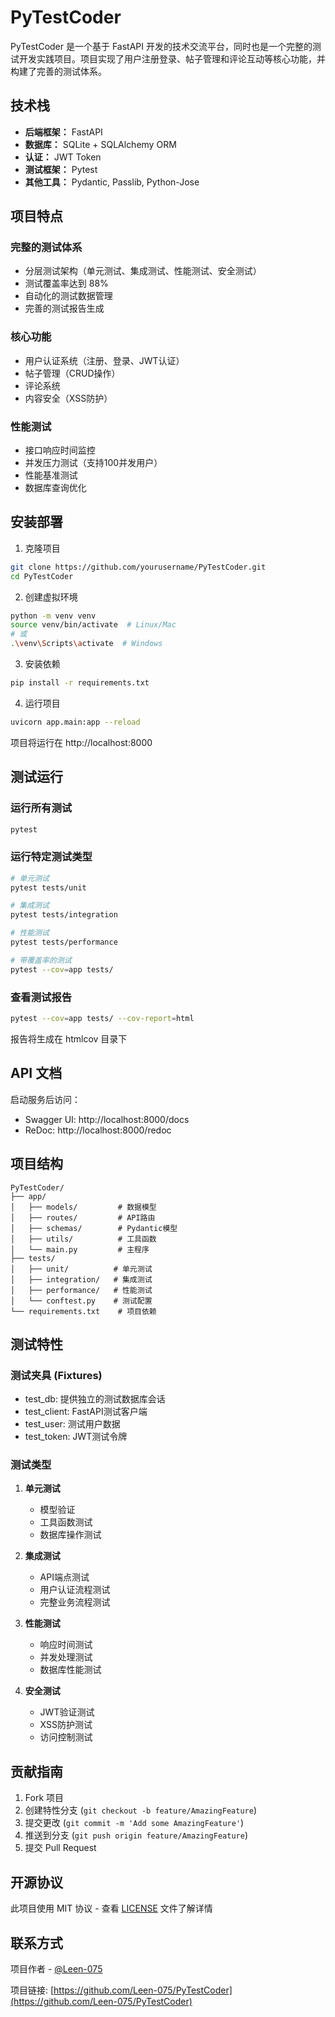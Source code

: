 # PyTestCoder

PyTestCoder 是一个基于 FastAPI 开发的技术交流平台，同时也是一个完整的测试开发实践项目。项目实现了用户注册登录、帖子管理和评论互动等核心功能，并构建了完善的测试体系。

## 技术栈

- **后端框架：** FastAPI
- **数据库：** SQLite + SQLAlchemy ORM
- **认证：** JWT Token
- **测试框架：** Pytest
- **其他工具：** Pydantic, Passlib, Python-Jose

## 项目特点

### 完整的测试体系
- 分层测试架构（单元测试、集成测试、性能测试、安全测试）
- 测试覆盖率达到 88%
- 自动化的测试数据管理
- 完善的测试报告生成

### 核心功能
- 用户认证系统（注册、登录、JWT认证）
- 帖子管理（CRUD操作）
- 评论系统
- 内容安全（XSS防护）

### 性能测试
- 接口响应时间监控
- 并发压力测试（支持100并发用户）
- 性能基准测试
- 数据库查询优化

## 安装部署

1. 克隆项目
```bash
git clone https://github.com/yourusername/PyTestCoder.git
cd PyTestCoder
```

2. 创建虚拟环境
```bash
python -m venv venv
source venv/bin/activate  # Linux/Mac
# 或
.\venv\Scripts\activate  # Windows
```

3. 安装依赖
```bash
pip install -r requirements.txt
```

4. 运行项目
```bash
uvicorn app.main:app --reload
```

项目将运行在 http://localhost:8000

## 测试运行

### 运行所有测试
```bash
pytest
```

### 运行特定测试类型
```bash
# 单元测试
pytest tests/unit

# 集成测试
pytest tests/integration

# 性能测试
pytest tests/performance

# 带覆盖率的测试
pytest --cov=app tests/
```

### 查看测试报告
```bash
pytest --cov=app tests/ --cov-report=html
```
报告将生成在 htmlcov 目录下

## API 文档

启动服务后访问：
- Swagger UI: http://localhost:8000/docs
- ReDoc: http://localhost:8000/redoc

## 项目结构

```
PyTestCoder/
├── app/
│   ├── models/         # 数据模型
│   ├── routes/         # API路由
│   ├── schemas/        # Pydantic模型
│   ├── utils/          # 工具函数
│   └── main.py         # 主程序
├── tests/
│   ├── unit/          # 单元测试
│   ├── integration/   # 集成测试
│   ├── performance/   # 性能测试
│   └── conftest.py    # 测试配置
└── requirements.txt    # 项目依赖
```

## 测试特性

### 测试夹具 (Fixtures)
- test_db: 提供独立的测试数据库会话
- test_client: FastAPI测试客户端
- test_user: 测试用户数据
- test_token: JWT测试令牌

### 测试类型
1. **单元测试**
   - 模型验证
   - 工具函数测试
   - 数据库操作测试

2. **集成测试**
   - API端点测试
   - 用户认证流程测试
   - 完整业务流程测试

3. **性能测试**
   - 响应时间测试
   - 并发处理测试
   - 数据库性能测试

4. **安全测试**
   - JWT验证测试
   - XSS防护测试
   - 访问控制测试

## 贡献指南

1. Fork 项目
2. 创建特性分支 (`git checkout -b feature/AmazingFeature`)
3. 提交更改 (`git commit -m 'Add some AmazingFeature'`)
4. 推送到分支 (`git push origin feature/AmazingFeature`)
5. 提交 Pull Request

## 开源协议

此项目使用 MIT 协议 - 查看 [LICENSE](LICENSE) 文件了解详情

## 联系方式

项目作者 - [@Leen-075](https://github.com/Leen-075)

项目链接: [https://github.com/Leen-075/PyTestCoder](https://github.com/Leen-075/PyTestCoder)